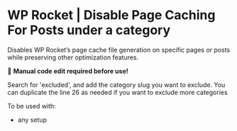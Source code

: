 # WP Rocket | Disable Page Caching For Posts under a category

Disables WP Rocket’s page cache file generation on specific pages or posts while preserving other optimization features.

📝 **Manual code edit required before use!**

Search for 'excluded',  and add the category slug you want to exclude.
You can duplicate the line 26 as needed if you want to exclude more categories

To be used with:
* any setup

